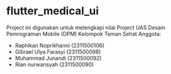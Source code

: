 # flutter_medical_ui

Project ini digunakan untuk melengkapi nilai Project UAS Desain Pemrograman Mobile (DPM) 
Kelompok Teman Sehat Anggota: 
- Raphikan Noprikhanni (2311500106)
- Gibrael Ulya Farasyi (2311500098)
- Muhammad Junandi (2311500092)
- Rian nurwansyah (2311500090)
